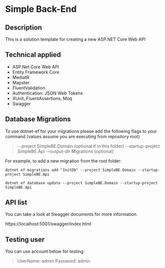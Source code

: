 # Simple Back-End

## Description

This is a solution template for creating a new ASP.NET Core Web API

## Technical applied
- ASP.Net Core Web API
- Entity Framework Core
- MediatR
- Mapster
- FluentValidation
- Authentication: JSON Web Tokens
- XUnit, FluentAssertions, Moq
- Swagger

## Database Migrations
To use dotnet-ef for your migrations please add the following flags to your command (values assume you are executing from repository root)

> --project SimpleBE.Domain (optional if in this folder)
> --startup-project SimpleBE.Api
> --output-dir Migrations (optional)

For example, to add a new migration from the root folder:

`dotnet ef migrations add "InitDb" --project SimpleBE.Domain --startup-project SimpleBE.Api`

`dotnet ef database update --project SimpleBE.Domain --startup-project SimpleBE.Api`

## API list
You can take a look at Swagger documents for more information.

https://localhost:5001/swagger/index.html

## Testing user
You can use account below for testing:

> UserName: admin
> Password: admin
